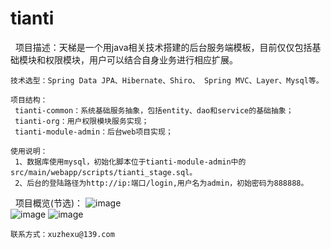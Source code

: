 # tianti
    项目描述：天梯是一个用java相关技术搭建的后台服务端模板，目前仅仅包括基础模块和权限模块，用户可以结合自身业务进行相应扩展。
    
    技术选型：Spring Data JPA、Hibernate、Shiro、 Spring MVC、Layer、Mysql等。
    
    项目结构：
     tianti-common：系统基础服务抽象，包括entity、dao和service的基础抽象；
     tianti-org：用户权限模块服务实现；
     tianti-module-admin：后台web项目实现；
  
    使用说明：
     1、数据库使用mysql，初始化脚本位于tianti-module-admin中的src/main/webapp/scripts/tianti_stage.sql。
     2、后台的登陆路径为http://ip:端口/login,用户名为admin，初始密码为888888。
      
    项目概览(节选)：
    ![image](https://raw.githubusercontent.com/xujeff/tianti/master/screenshots/login.png)                                                
    ![image](https://raw.githubusercontent.com/xujeff/tianti/master/screenshots/menulist.png)
    ![image](https://raw.githubusercontent.com/xujeff/tianti/master/screenshots/roleset.png)

    联系方式：xuzhexu@139.com
